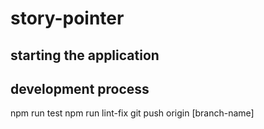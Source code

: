 # story-pointer
## starting the application
## development process
npm run test
npm run lint-fix
git push origin [branch-name]